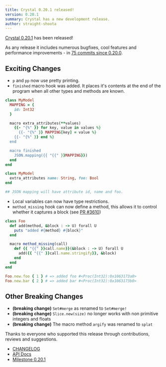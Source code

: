 ```yaml
---
title: Crystal 0.20.1 released!
version: 0.20.1
summary: Crystal has a new development release.
author: straight-shoota
---
```


[Crystal 0.20.1](https://github.com/crystal-lang/crystal/releases/tag/0.20.1) has been released!

As any release it includes numerous bugfixes, cool features and performance improvements - in [75 commits since 0.20.0](https://github.com/crystal-lang/crystal/compare/0.20.0...0.20.1).

## Exciting Changes

- `p` and `pp` now use pretty printing.
- `finished` macro hook was added. It places it's contents at the end of the program when all other types and methods are known.

```ruby
class MyModel
  MAPPING = {
    id: Int32
  }

  macro extra_attributes(**values)
    {{- "{%" }} for key, value in values %}
      {{- "{%" }} MAPPING[key] = value %}
    {{- "{%" }} end %}
  end

  macro finished
    JSON.mapping({{ "{{" }}MAPPING}})
  end
end

class MyModel
  extra_attributes name: String, foo: Bool
end

## JSON mapping will have attribute id, name and foo.
```

- Local variables can now have type restrictions.
- `method_missing` hook can now define a method, this allows it to control whether it captures a block (see [PR #3610](https://github.com/crystal-lang/crystal/pull/3610))

```ruby
class Foo
  def add(method, &block : -> U) forall U
    puts "added #{method} #{block}"
  end

  macro method_missing(call)
    def {{ "{{" }}call.name}}(&block : -> U) forall U
      add({{ "{{" }}call.name.stringify}}, &block)
    end
  end
end

Foo.new.foo { 1 } # => added foo #<Proc(Int32):0x1063173a0>
Foo.new.bar { 2 } # => added bar #<Proc(Int32):0x1063173b0>
```

## Other Breaking Changes

- **(breaking change)** `Set#merge` as renamed to `Set#merge!`
- **(breaking change)** `Slice.new(size)` no longer works with non primitive integers and floats
- **(breaking change)** The macro method `argify` was renamed to `splat`

Thanks to everyone who supported this release through contributions, reviews and suggestions.

- [CHANGELOG](https://github.com/crystal-lang/crystal/releases/tag/0.20.1)
- [API Docs](https://crystal-lang.org/api/0.20.1)
- [Milestone 0.20.1](https://github.com/crystal-lang/crystal/issues?q=milestone%3A0.20.1)
